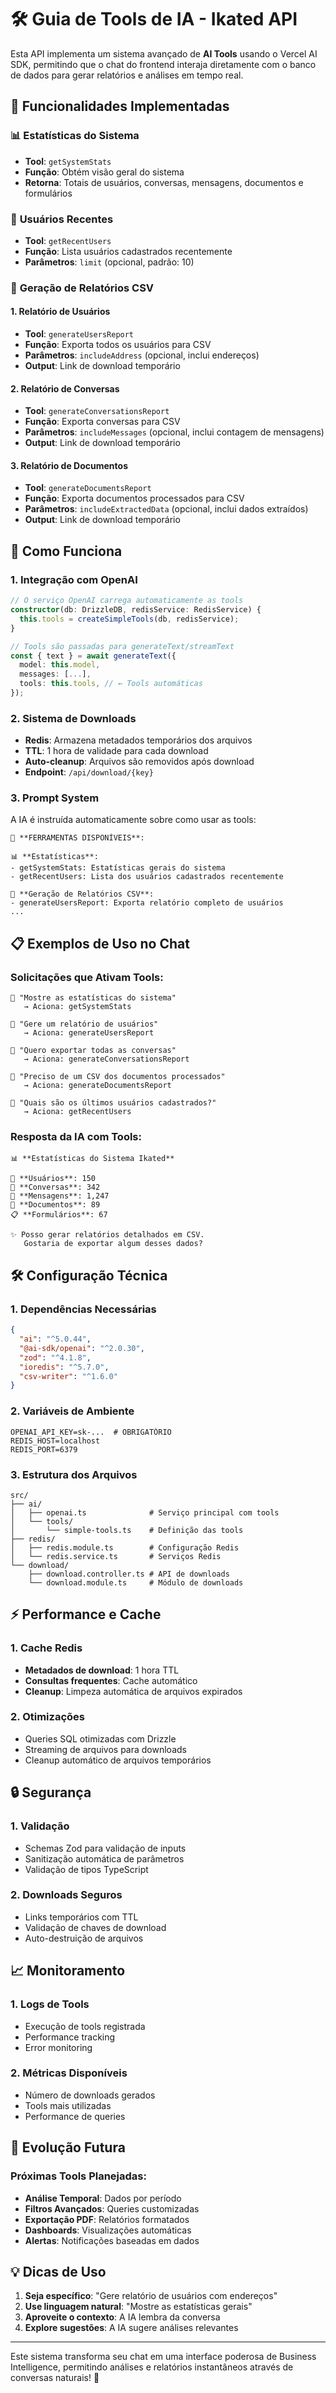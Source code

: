 # 🛠️ Guia de Tools de IA - Ikated API

Esta API implementa um sistema avançado de **AI Tools** usando o Vercel AI SDK, permitindo que o chat do frontend interaja diretamente com o banco de dados para gerar relatórios e análises em tempo real.

## 🚀 Funcionalidades Implementadas

### 📊 **Estatísticas do Sistema**
- **Tool**: `getSystemStats`
- **Função**: Obtém visão geral do sistema
- **Retorna**: Totais de usuários, conversas, mensagens, documentos e formulários

### 👥 **Usuários Recentes**
- **Tool**: `getRecentUsers`
- **Função**: Lista usuários cadastrados recentemente
- **Parâmetros**: `limit` (opcional, padrão: 10)

### 📄 **Geração de Relatórios CSV**

#### 1. Relatório de Usuários
- **Tool**: `generateUsersReport`
- **Função**: Exporta todos os usuários para CSV
- **Parâmetros**: `includeAddress` (opcional, inclui endereços)
- **Output**: Link de download temporário

#### 2. Relatório de Conversas
- **Tool**: `generateConversationsReport`
- **Função**: Exporta conversas para CSV
- **Parâmetros**: `includeMessages` (opcional, inclui contagem de mensagens)
- **Output**: Link de download temporário

#### 3. Relatório de Documentos
- **Tool**: `generateDocumentsReport`
- **Função**: Exporta documentos processados para CSV
- **Parâmetros**: `includeExtractedData` (opcional, inclui dados extraídos)
- **Output**: Link de download temporário

## 🔧 Como Funciona

### 1. **Integração com OpenAI**
```typescript
// O serviço OpenAI carrega automaticamente as tools
constructor(db: DrizzleDB, redisService: RedisService) {
  this.tools = createSimpleTools(db, redisService);
}

// Tools são passadas para generateText/streamText
const { text } = await generateText({
  model: this.model,
  messages: [...],
  tools: this.tools, // ← Tools automáticas
});
```

### 2. **Sistema de Downloads**
- **Redis**: Armazena metadados temporários dos arquivos
- **TTL**: 1 hora de validade para cada download
- **Auto-cleanup**: Arquivos são removidos após download
- **Endpoint**: `/api/download/{key}`

### 3. **Prompt System**
A IA é instruída automaticamente sobre como usar as tools:

```
🔧 **FERRAMENTAS DISPONÍVEIS**:

📊 **Estatísticas**:
- getSystemStats: Estatísticas gerais do sistema
- getRecentUsers: Lista dos usuários cadastrados recentemente

📁 **Geração de Relatórios CSV**:
- generateUsersReport: Exporta relatório completo de usuários
...
```

## 📋 Exemplos de Uso no Chat

### Solicitações que Ativam Tools:

```
🎯 "Mostre as estatísticas do sistema"
   → Aciona: getSystemStats

🎯 "Gere um relatório de usuários"
   → Aciona: generateUsersReport

🎯 "Quero exportar todas as conversas"
   → Aciona: generateConversationsReport

🎯 "Preciso de um CSV dos documentos processados"
   → Aciona: generateDocumentsReport

🎯 "Quais são os últimos usuários cadastrados?"
   → Aciona: getRecentUsers
```

### Resposta da IA com Tools:

```
📊 **Estatísticas do Sistema Ikated**

👥 **Usuários**: 150
💬 **Conversas**: 342
📝 **Mensagens**: 1,247
📄 **Documentos**: 89
📋 **Formulários**: 67

✨ Posso gerar relatórios detalhados em CSV.
   Gostaria de exportar algum desses dados?
```

## 🛠️ Configuração Técnica

### 1. **Dependências Necessárias**
```json
{
  "ai": "^5.0.44",
  "@ai-sdk/openai": "^2.0.30",
  "zod": "^4.1.8",
  "ioredis": "^5.7.0",
  "csv-writer": "^1.6.0"
}
```

### 2. **Variáveis de Ambiente**
```env
OPENAI_API_KEY=sk-...  # OBRIGATÓRIO
REDIS_HOST=localhost
REDIS_PORT=6379
```

### 3. **Estrutura dos Arquivos**
```
src/
├── ai/
│   ├── openai.ts              # Serviço principal com tools
│   └── tools/
│       └── simple-tools.ts    # Definição das tools
├── redis/
│   ├── redis.module.ts        # Configuração Redis
│   └── redis.service.ts       # Serviços Redis
└── download/
    ├── download.controller.ts # API de downloads
    └── download.module.ts     # Módulo de downloads
```

## ⚡ Performance e Cache

### 1. **Cache Redis**
- **Metadados de download**: 1 hora TTL
- **Consultas frequentes**: Cache automático
- **Cleanup**: Limpeza automática de arquivos expirados

### 2. **Otimizações**
- Queries SQL otimizadas com Drizzle
- Streaming de arquivos para downloads
- Cleanup automático de arquivos temporários

## 🔒 Segurança

### 1. **Validação**
- Schemas Zod para validação de inputs
- Sanitização automática de parâmetros
- Validação de tipos TypeScript

### 2. **Downloads Seguros**
- Links temporários com TTL
- Validação de chaves de download
- Auto-destruição de arquivos

## 📈 Monitoramento

### 1. **Logs de Tools**
- Execução de tools registrada
- Performance tracking
- Error monitoring

### 2. **Métricas Disponíveis**
- Número de downloads gerados
- Tools mais utilizadas
- Performance de queries

## 🚀 Evolução Futura

### Próximas Tools Planejadas:
- **Análise Temporal**: Dados por período
- **Filtros Avançados**: Queries customizadas
- **Exportação PDF**: Relatórios formatados
- **Dashboards**: Visualizações automáticas
- **Alertas**: Notificações baseadas em dados

## 💡 Dicas de Uso

1. **Seja específico**: "Gere relatório de usuários com endereços"
2. **Use linguagem natural**: "Mostre as estatísticas gerais"
3. **Aproveite o contexto**: A IA lembra da conversa
4. **Explore sugestões**: A IA sugere análises relevantes

---

Este sistema transforma seu chat em uma interface poderosa de Business Intelligence, permitindo análises e relatórios instantâneos através de conversas naturais! 🎯